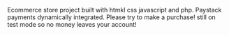 Ecommerce store project built with htmkl css javascript and php. Paystack payments dynamically integrated. Please try to make a purchase!
still on test mode so no money leaves your account!

